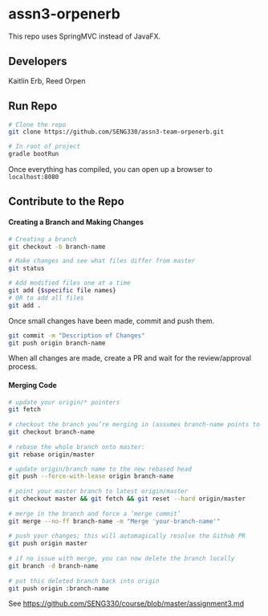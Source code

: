 # assn3-orpenerb
This repo uses SpringMVC instead of JavaFX.

## Developers

Kaitlin Erb,
Reed Orpen

## Run Repo

```bash
# Clone the repo
git clone https://github.com/SENG330/assn3-team-orpenerb.git

# In root of project
gradle bootRun
```

Once everything has compiled, you can open up a browser to `localhost:8080`

## Contribute to the Repo

#### Creating a Branch and Making Changes

```bash
# Creating a branch
git checkout -b branch-name

# Make changes and see what files differ from master
git status

# Add modified files one at a time
git add {$specific file names}
# OR to add all files
git add .
```

Once small changes have been made, commit and push them.
```bash
git commit -m "Description of Changes"
git push origin branch-name
```

When all changes are made, create a PR and wait for the review/approval process.

#### Merging Code

```bash
# update your origin/* pointers
git fetch
 
# checkout the branch you’re merging in (assumes branch-name points to origin/branch-name)
git checkout branch-name
 
# rebase the whole branch onto master:
git rebase origin/master

# update origin/branch name to the new rebased head
git push --force-with-lease origin branch-name
 
# point your master branch to latest origin/master
git checkout master && git fetch && git reset --hard origin/master
 
# merge in the branch and force a ‘merge commit’
git merge --no-ff branch-name -m "Merge 'your-branch-name'"
 
# push your changes; this will automagically resolve the Github PR
git push origin master
 
# if no issue with merge, you can now delete the branch locally
git branch -d branch-name
 
# put this deleted branch back into origin
git push origin :branch-name
```

See https://github.com/SENG330/course/blob/master/assignment3.md
